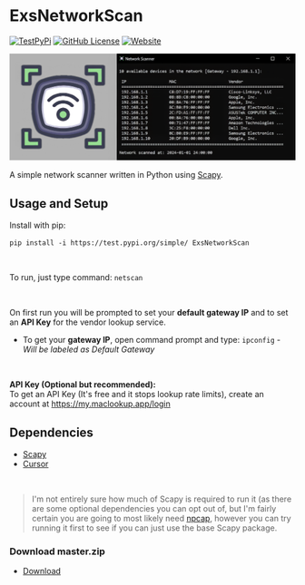 

# ExsNetworkScan



<a href="https://test.pypi.org/project/ExsNetworkScan/" target="_blank"><img alt="TestPyPi" src="https://img.shields.io/pypi/status/ExsNetworkScan?pypiBaseUrl=https%3A%2F%2Ftest.pypi.org&style=flat-square&label=TestPyPi"></a>
<a href="https://git.exclavia.network/license/" target="_blank"><img alt="GitHub License" src="https://img.shields.io/github/license/Exclavia/ExsNetworkScan?style=flat-square"></a>
<a href="https://git.exclavia.network/ExsNetworkScan" target="_blank"><img alt="Website" src="https://img.shields.io/website?url=https%3A%2F%2Fgit.exclavia.network%2FExsNetworkScan?style=flat-square"></a>


![Network-Scanner](https://raw.githubusercontent.com/Exclavia/ExsNetworkScan/refs/heads/master/Assets/git.png)

A simple network scanner written in Python using [Scapy](https://github.com/secdev/scapy).

## Usage and Setup
 
 Install with pip:
 ```
pip install -i https://test.pypi.org/simple/ ExsNetworkScan
```

<br>

To run, just type command:  `netscan`

<br>
 
 On first run you will be prompted to set your **default gateway IP** and to set an **API Key** for the vendor lookup service.
 - To get your **gateway IP**, open command prompt and type: `ipconfig` *- Will be labeled as Default Gateway*

 <br>

 **API Key (Optional but recommended):**\
To get an API Key (It's free and it stops lookup rate limits), create an account at https://my.maclookup.app/login

## Dependencies

 - [Scapy](https://github.com/secdev/scapy)
 - [Cursor](https://github.com/GijsTimmers/cursor)

<br>

 > I'm not entirely sure how much of Scapy is required to run it (as there are some optional dependencies you can opt out of, but I'm fairly certain you are going to most likely need [npcap](https://npcap.com/),
 > however you can try running it first to see if you can just use the base Scapy package.


### Download master.zip
- [Download](https://github.com/Exclavia/ExsNetworkScan/archive/refs/heads/master.zip)
